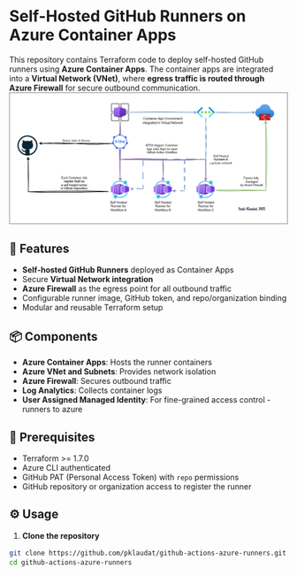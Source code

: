 # Self-Hosted GitHub Runners on Azure Container Apps

This repository contains Terraform code to deploy self-hosted GitHub runners using **Azure Container Apps**. The container apps are integrated into a **Virtual Network (VNet)**, where **egress traffic is routed through Azure Firewall** for secure outbound communication.
![runners](documents/actions-runners.png)

## 🚀 Features

- **Self-hosted GitHub Runners** deployed as Container Apps
- Secure **Virtual Network integration**
- **Azure Firewall** as the egress point for all outbound traffic
- Configurable runner image, GitHub token, and repo/organization binding
- Modular and reusable Terraform setup

## 📦 Components

- **Azure Container Apps**: Hosts the runner containers
- **Azure VNet and Subnets**: Provides network isolation
- **Azure Firewall**: Secures outbound traffic
- **Log Analytics**: Collects container logs
- **User Assigned Managed Identity**: For fine-grained access control - runners to azure

## 🔧 Prerequisites

- Terraform >= 1.7.0
- Azure CLI authenticated
- GitHub PAT (Personal Access Token) with `repo` permissions
- GitHub repository or organization access to register the runner


## ⚙️ Usage

1. **Clone the repository**

```bash
git clone https://github.com/pklaudat/github-actions-azure-runners.git
cd github-actions-azure-runners



